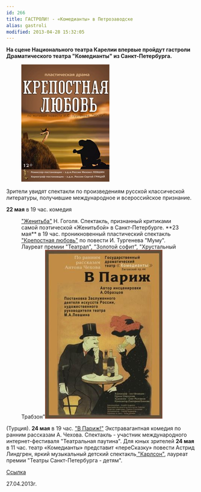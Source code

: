 ```yaml
---
id: 266
title: ГАСТРОЛИ! - «Комедианты» в Петрозаводске
alias: gastroli
modified: 2013-04-28 15:32:05
---
```


**На сцене Национального театра Карелии впервые пройдут гастроли Драматического театра "Комедианты" из Санкт-Петербурга.**

<figure><a href="46-mumu.html"><img src="./images/stories/random/mumu%20krepostnaia%20love.jpg" /></a></figure>

Зрители увидят спектакли по произведениям русской классической литературы, получившие международное и всероссийское признание.

**22 мая** в 19 час. комедия

<figure><a href="69-genitba.html">"Женитьба"</a> Н. Гоголя. Спектакль, признанный критиками самой поэтической «Женитьбой» в Санкт-Петербурге. **23 мая** в 19 час. проникновенный пластический спектакль <a href="46-mumu.html">"Крепостная любовь"</a> по повести И. Тургенева "Муму". Лауреат премии "Театрал", "Золотой софит", "Хрустальный Трабзон"<a href="41-v-paris.html"><img src="./images/stories/vparis.jpg" /></a></figure>

(Турция). **24 мая** в 19 час. <a href="41-v-paris.html">"В Париж!"</a> Экстравагантная комедия по ранним рассказам А. Чехова. Спектакль - участник международного интернет-фестиваля "Театральная паутина". Для юных зрителей **24 мая** в 11 час. театр «Комедианты» представит «переСказку» повести Астрид Линдгрен, яркий музыкальный детский спектакль<a href="147-karlson.html"> "Карлсон"</a>, лауреат премии "Театры Санкт-Петербурга - детям".

<a href="http://gazeta-licey.ru/culture/afisha/item/5436-komedianty-v-petrozavodske"> Ссылка</a>

27.04.2013г.

